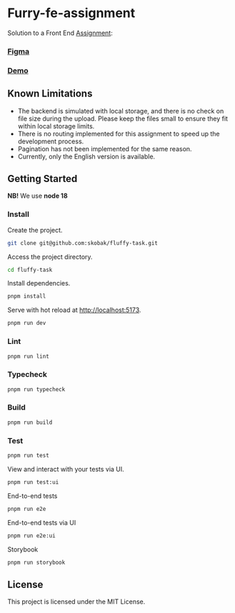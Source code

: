 # Furry-fe-assignment
Solution to a Front End [Assignment](https://github.com/budbee/frontend-assignment): 


### [Figma](https://www.figma.com/file/fGxk6D5nNuOadh1lBhEd2O/FurryFirendsFE?type=design&node-id=1%3A3346&t=R1E99VqUuKJZa3Ju-1)

### [Demo](https://skobak.github.io/fluffy-task/)

## Known Limitations
- The backend is simulated with local storage, and there is no check on file size during the upload. Please keep the files small to ensure they fit within local storage limits.
- There is no routing implemented for this assignment to speed up the development process.
- Pagination has not been implemented for the same reason.
- Currently, only the English version is available.

## Getting Started

**NB!** We use **node 18**

### Install

Create the project.

```bash
git clone git@github.com:skobak/fluffy-task.git
```

Access the project directory.

```bash
cd fluffy-task
```

Install dependencies.

```bash
pnpm install
```

Serve with hot reload at <http://localhost:5173>.

```bash
pnpm run dev
```

### Lint

```bash
pnpm run lint
```

### Typecheck

```bash
pnpm run typecheck
```

### Build

```bash
pnpm run build
```

### Test

```bash
pnpm run test
```

View and interact with your tests via UI.

```bash
pnpm run test:ui
```

End-to-end tests

```bash
pnpm run e2e
```

End-to-end tests via UI

```bash
pnpm run e2e:ui
```

Storybook

```bash
pnpm run storybook
```


## License

This project is licensed under the MIT License.
